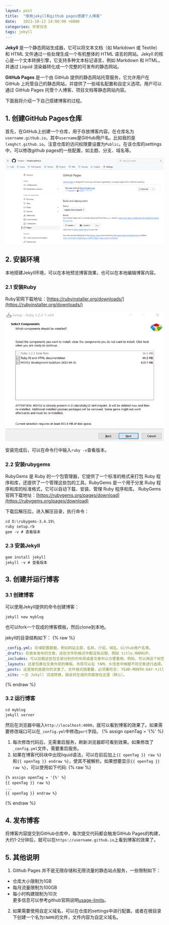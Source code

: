 ```yaml
---
layout: post
title:  "使用jekyll和github pages搭建个人博客"
date:   2023-10-12 14:00:00 +0800
categories: 开发日志
tags: jekyll
---
```

**Jekyll** 是一个静态网站生成器，它可以将文本文档（如 Markdown 或 Textile）和 HTML 文件通过一些处理生成一个有机整体的 HTML 语言的网站。Jekyll 的核心是一个文本转换引擎，它支持多种文本标记语言，例如 Markdown 和 HTML，并通过 Liquid 渲染器转化成一个完整的可发布的静态网站。

**GitHub Pages** 是一个由 GitHub 提供的静态网站托管服务，它允许用户在 GitHub 上托管自己的静态网站，并提供了一些域名配置和自定义选项。用户可以通过 GitHub Pages 托管个人博客、项目文档等静态网站内容。

下面我将介绍一下自己搭建博客的过程。

## 1. 创建GitHub Pages仓库
首先，在GitHub上创建一个仓库，用于存放博客内容。在仓库名为`username.github.io`，其中`username`是GitHub用户名。比如我的是`lxmghct.github.io`。注意仓库的访问权限要设置为`Public`。在该仓库的settings中，可以修改github pages的一些配置，如主题、分支、域名等。

![github-page-setting](/post_assets/images/2023/10/12-github-page-setting.png)

## 2. 安装环境
本地搭建Jekyll环境，可以在本地预览博客效果，也可以在本地编辑博客内容。
### 2.1 安装Ruby
Ruby官网下载地址：[https://rubyinstaller.org/downloads/](https://rubyinstaller.org/downloads/)

<img src="/post_assets/images/2023/10/12-ruby-install.png" alt="Ruby Install" style="zoom: 75%;" />

安装完成后，可以在命令行中输入`ruby -v`查看版本。

### 2.2 安装rubygems
RubyGems 是 Ruby 的一个包管理器，它提供了一个标准的格式来打包 Ruby 程序和库，还提供了一个管理这些包的工具。RubyGems 是一个用于分发 Ruby 程序和库的标准格式，它可以自动下载、安装、管理 Ruby 程序和库。
RubyGems 官网下载地址：[https://rubygems.org/pages/download](https://rubygems.org/pages/download)

下载后解压后，进入解压目录，执行命令：
```shell
cd D:\rubygems-3.4.19\
ruby setup.rb
gem -v # 查看版本
```

### 2.3 安装Jekyll
```shell
gem install jekyll
jekyll -v # 查看版本
```

## 3. 创建并运行博客

### 3.1 创建博客
可以使用Jekyll提供的命令创建博客：
```shell
jekyll new myblog
```

也可以fork一个现成的博客模板，然后clone到本地。

jekyll的目录结构如下：
{% raw %}
```yaml
_config.yml: 存储配置数据，例如网站主题，名称，介绍，域名，Github用户名等。
_drafts: 存放未发布的文章，这些文件的格式中都没有日期，例如 title.MARKUP。
_includes: 可以加载这些包含部分到你的布局或者文章中以方便重用。例如，可以用这个标签 {% include file.ext %} 来把文件 _includes/file.ext 包含进来。
_layouts: 这是包裹在文章外部的模板。布局可以在 YAML 头信息中根据不同文章进行选择。例如，标签 {{ content }} 可以将 content 插入页面中。
_posts: 这里放的就是你的文章了。文件格式很重要，必须要符合: YEAR-MONTH-DAY-title.MARKUP。
_site: 一旦 Jekyll 完成转换，就会将生成的页面放在这里（默认）。
```
{% endraw %}

### 3.2 运行博客
```shell
cd myblog
jekyll server
```
然后在浏览器中输入`http://localhost:4000`，就可以看到博客的效果了。如果需要修改端口可以在`_config.yml`中修改`port`字段。
{% assign openTag = '{%' %}
1. 每次修改代码后，无需重启服务，刷新浏览器即可看到效果。如果修改了`_config.yml`文件，需要重启服务。
2. 如果在博客代码块中出现liquid语法，可以在前后加上`{{ openTag }} raw %}`和`{{ openTag }} endraw %}`，使其不被解析。如果想要显示`{{ openTag }} raw %}`，可以使用如下代码:
{% raw %}
```html
{% assign openTag = '{%' %}
{{ openTag }} raw %}
...
{{ openTag }} endraw %}
```
{% endraw %}

## 4. 发布博客
将博客内容提交到GitHub仓库中，每次提交代码都会触发GitHub Pages的构建，大约1-2分钟后，就可以在`https://username.github.io`上看到博客的效果了。

## 5. 其他说明
1. Github Pages 并不是无限存储和无限流量的静态站点服务，一些限制如下：
- 仓库大小限制为1GB
- 每月流量限制为100GB
- 每小时构建限制为10次
<br>更多信息可以参考github官网说明[usage-limits](https://link.zhihu.com/?target=https%3A//help.github.com/articles/what-is-github-pages/%23usage-limits)。
2. 如果需要使用自定义域名，可以在仓库的settings中进行配置。或者在根目录下创建一个名为`CNAME`的文件，文件内容为自定义域名。
